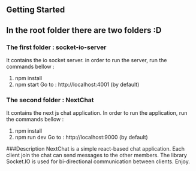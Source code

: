 ## Getting Started
## In the root folder there are two folders :D

### The first folder : socket-io-server 
It contains the io socket server.
in order to run the server, run the commands bellow : 
1) npm install
2) npm start
Go to : http://localhost:4001 (by default)

### The second folder : NextChat 
It contains the next js chat application.
In order to run the application, run the commands bellow : 
1) npm install
2) npm run dev
Go to : http://localhost:9000 (by default)

###Description
NextChat is a simple react-based chat application.
Each client join the chat can send messages to the other members.
The library Socket.IO is used for bi-directional communication between clients.
Enjoy.